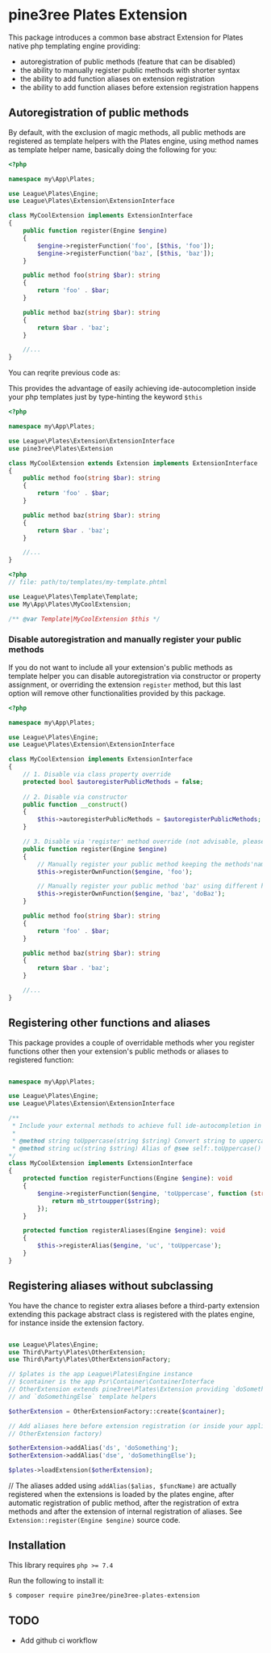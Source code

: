 # pine3ree Plates Extension

This package introduces a common base abstract Extension for Plates native php templating
engine providing:

- autoregistration of public methods (feature that can be disabled)
- the ability to manually register public methods with shorter syntax
- the ability to add function aliases on extension registration
- the ability to add function aliases before extension registration happens

## Autoregistration of public methods

By default, with the exclusion of magic methods, all public methods are registered
as template helpers with the Plates engine, using method names as template helper
name, basically doing the following for you:

```php
<?php

namespace my\App\Plates;

use League\Plates\Engine;
use League\Plates\Extension\ExtensionInterface

class MyCoolExtension implements ExtensionInterface
{
    public function register(Engine $engine)
    {
        $engine->registerFunction('foo', [$this, 'foo']);
        $engine->registerFunction('baz', [$this, 'baz']);
    }

    public method foo(string $bar): string
    {
        return 'foo' . $bar;
    }

    public method baz(string $bar): string
    {
        return $bar . 'baz';
    }

    //...
}

```
You can reqrite previous code as:


This provides the advantage of easily achieving ide-autocompletion inside your
php templates just by type-hinting the keyword `$this`
```php
<?php

namespace my\App\Plates;

use League\Plates\Extension\ExtensionInterface
use pine3ree\Plates\Extension

class MyCoolExtension extends Extension implements ExtensionInterface
{
    public method foo(string $bar): string
    {
        return 'foo' . $bar;
    }

    public method baz(string $bar): string
    {
        return $bar . 'baz';
    }

    //...
}

```

```php
<?php
// file: path/to/templates/my-template.phtml

use League\Plates\Template\Template;
use My\App\Plates\MyCoolExtension;

/** @var Template|MyCoolExtension $this */

```

### Disable autoregistration and manually register your public methods

If you do not want to include all your extension's public methods as template helper
you can disable autoregistration via constructor or property assignment, or overriding
the extension `register` method, but this last option will remove other functionalities
provided by this package.

```php
<?php

namespace my\App\Plates;

use League\Plates\Engine;
use League\Plates\Extension\ExtensionInterface

class MyCoolExtension implements ExtensionInterface
{
    // 1. Disable via class property override
    protected bool $autoregisterPublicMethods = false;
    
    // 2. Disable via constructor
    public function __construct()
    {
        $this->autoregisterPublicMethods = $autoregisterPublicMethods;
    }

    // 3. Disable via 'register' method override (not advisable, please read following sections)
    public function register(Engine $engine)
    {
        // Manually register your public method keeping the methods'name as template helper name
        $this->registerOwnFunction($engine, 'foo');

        // Manually register your public method 'baz' using different helper name 'doBaz'
        $this->registerOwnFunction($engine, 'baz', 'doBaz');
    }

    public method foo(string $bar): string
    {
        return 'foo' . $bar;
    }

    public method baz(string $bar): string
    {
        return $bar . 'baz';
    }

    //...
}

```

## Registering other functions and aliases

This package provides a couple of overridable methods wher you register functions
other then your extension's public methods or aliases to registered function:

```php

namespace my\App\Plates;

use League\Plates\Engine;
use League\Plates\Extension\ExtensionInterface

/**
 * Include your external methods to achieve full ide-autocompletion in template files
 *
 * @method string toUppercase(string $string) Convert string to uppercase
 * @method string uc(string $string) Alias of @see self:.toUppercase()
*/
class MyCoolExtension implements ExtensionInterface
{
    protected function registerFunctions(Engine $engine): void
    {
        $engine->registerFunction($engine, 'toUppercase', function (string $string): string {
            return mb_strtoupper($string);
        });
    }

    protected function registerAliases(Engine $engine): void
    {
        $this->registerAlias($engine, 'uc', 'toUppercase');
    }
}

```

## Registering aliases without subclassing

You have the chance to register extra aliases before a third-party extension
extending this package abstract class is registered with the plates engine, for
instance inside the extension factory.

```php

use League\Plates\Engine;
use Third\Party\Plates\OtherExtension;
use Third\Party\Plates\OtherExtensionFactory;

// $plates is the app League\Plates\Engine instance
// $container is the app Psr\Container\ContainerInterface
// OtherExtension extends pine3ree\Plates\Extension providing `doSomething` 
// and `doSomethingElse` template helpers

$otherExtension = OtherExtensionFactory::create($container);

// Add aliases here before extension registration (or inside your application 
// OtherExtension factory)

$otherExtension->addAlias('ds', 'doSomething');
$otherExtension->addAlias('dse', 'doSomethingElse');

$plates->loadExtension($otherExtension);

```

// The aliases added using `addAlias($alias, $funcName)` are actually registered
when the extensions is loaded by the plates engine, after automatic registration
of public method, after the registration of extra methods and after the extension of
internal registration of aliases. See `Extension::register(Engine $engine)` source code.

## Installation

This library requires `php >= 7.4`

Run the following to install it:

```bash
$ composer require pine3ree/pine3ree-plates-extension
```



## TODO

- Add github ci workflow